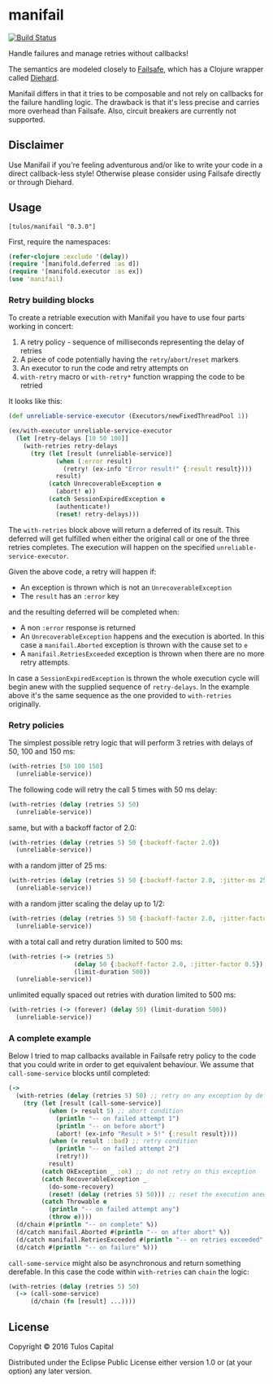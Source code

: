 # manifail

[![Build Status](https://travis-ci.org/tulos/manifail.png?branch=master)](https://travis-ci.org/tulos/manifail)

Handle failures and manage retries without callbacks!

The semantics are modeled closely to
[Failsafe](https://github.com/jhalterman/failsafe), which has a Clojure wrapper
called [Diehard](https://github.com/sunng87/diehard).

Manifail differs in that it tries to be composable and not rely on callbacks
for the failure handling logic. The drawback is that it's less precise and
carries more overhead than Failsafe. Also, circuit breakers are currently not
supported.

## Disclaimer

Use Manifail if you're feeling adventurous and/or like to write your code in a
direct callback-less style! Otherwise please consider using Failsafe directly
or through Diehard.

## Usage

`[tulos/manifail "0.3.0"]`

First, require the namespaces:

```clojure
(refer-clojure :exclude '(delay))
(require '[manifold.deferred :as d])
(require '[manifold.executor :as ex])
(use 'manifail)
```

### Retry building blocks

To create a retriable execution with Manifail you have to use four parts
working in concert:

1. A retry policy - sequence of milliseconds representing the delay of retries
2. A piece of code potentially having the `retry`/`abort`/`reset` markers
3. An executor to run the code and retry attempts on
4. `with-retry` macro or `with-retry*` function wrapping the code to be retried

It looks like this:

```clojure
(def unreliable-service-executor (Executors/newFixedThreadPool 1))

(ex/with-executor unreliable-service-executor
  (let [retry-delays [10 50 100]]
    (with-retries retry-delays
      (try (let [result (unreliable-service)]
             (when (:error result)
               (retry! (ex-info "Error result!" {:result result})))
             result)
           (catch UnrecoverableException e
             (abort! e))
           (catch SessionExpiredException e
             (authenticate!)
             (reset! retry-delays)))
```

The `with-retries` block above will return a deferred of its result. This
deferred will get fulfilled when either the original call or one of the three
retries completes. The execution will happen on the specified
`unreliable-service-executor`.

Given the above code, a retry will happen if:

* An exception is thrown which is not an `UnrecoverableException`
* The `result` has an `:error` key

and the resulting deferred will be completed when:

* A non `:error` response is returned
* An `UnrecoverableException` happens and the execution is aborted. In this
  case a `manifail.Aborted` exception is thrown with the cause set to `e`
* A `manifail.RetriesExceeded` exception is thrown when there are no more retry
  attempts.

In case a `SessionExpiredException` is thrown the whole execution cycle will
begin anew with the supplied sequence of `retry-delays`. In the example above
it's the same sequence as the one provided to `with-retries` originally.

### Retry policies

The simplest possible retry logic that will perform 3 retries with delays of
50, 100 and 150 ms:

```clojure
(with-retries [50 100 150]
  (unreliable-service))
```

The following code will retry the call 5 times with 50 ms delay:

```clojure
(with-retries (delay (retries 5) 50)
  (unreliable-service))
```

same, but with a backoff factor of 2.0:

```clojure
(with-retries (delay (retries 5) 50 {:backoff-factor 2.0})
  (unreliable-service))
```

with a random jitter of 25 ms:

```clojure
(with-retries (delay (retries 5) 50 {:backoff-factor 2.0, :jitter-ms 25})
  (unreliable-service))
```

with a random jitter scaling the delay up to 1/2:

```clojure
(with-retries (delay (retries 5) 50 {:backoff-factor 2.0, :jitter-factor 0.5})
  (unreliable-service))
```

with a total call and retry duration limited to 500 ms:

```clojure
(with-retries (-> (retries 5)
                  (delay 50 {:backoff-factor 2.0, :jitter-factor 0.5})
                  (limit-duration 500))
  (unreliable-service))
```

unlimited equally spaced out retries with duration limited to 500 ms:

```clojure
(with-retries (-> (forever) (delay 50) (limit-duration 500))
  (unreliable-service))
```

### A complete example

Below I tried to map callbacks available in Failsafe retry policy to the code
that you could write in order to get equivalent behaviour.  We assume that
`call-some-service` blocks until completed:

```clojure
(->
  (with-retries (delay (retries 5) 50) ;; retry on any exception by default
    (try (let [result (call-some-service)]
           (when (> result 5) ;; abort condition
             (println "-- on failed attempt 1")
             (println "-- on before abort")
             (abort! (ex-info "Result > 5!" {:result result})))
           (when (= result ::bad) ;; retry condition
             (println "-- on failed attempt 2")
             (retry!))
           result)
         (catch OkException _ :ok) ;; do not retry on this exception
         (catch RecoverableException _
           (do-some-recovery)
           (reset! (delay (retries 5) 50))) ;; reset the execution anew
         (catch Throwable e
           (println "-- on failed attempt any")
           (throw e))))
  (d/chain #(println "-- on complete" %))
  (d/catch manifail.Aborted #(println "-- on after abort" %))
  (d/catch manifail.RetriesExceeded #(println "-- on retries exceeded" %))
  (d/catch #(println "-- on failure" %)))
```

`call-some-service` might also be asynchronous and return something derefable.
In this case the code within `with-retries` can `chain` the logic:

```clojure
(with-retries (delay (retries 5) 50)
  (-> (call-some-service)
      (d/chain (fn [result] ...))))
```

## License

Copyright © 2016 Tulos Capital

Distributed under the Eclipse Public License either version 1.0 or (at
your option) any later version.
